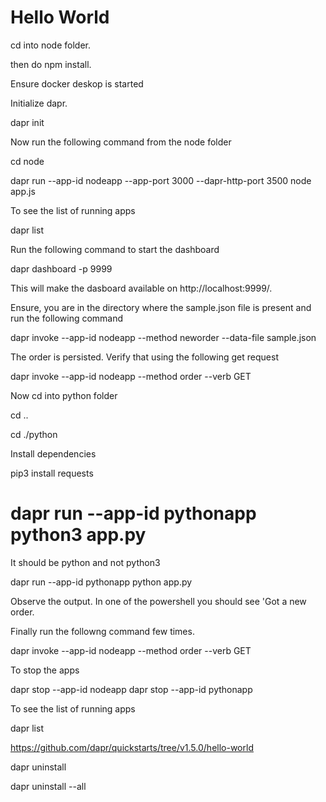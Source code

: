 # Hello World

cd into node folder.

then do npm install.

Ensure docker deskop is started

Initialize dapr. 

dapr init

Now run the following command from the node folder

cd node

dapr run --app-id nodeapp --app-port 3000 --dapr-http-port 3500 node app.js

To see the list of running apps

dapr list

Run the following command to start the dashboard

dapr dashboard -p 9999

This will make the dasboard available on http://localhost:9999/.

Ensure, you are in the directory where the sample.json file is present and run the following command

dapr invoke --app-id nodeapp --method neworder --data-file sample.json

The order is persisted. Verify that using the following get request

dapr invoke --app-id nodeapp --method order --verb GET

Now cd into python folder

cd ..

cd ./python

Install dependencies

pip3 install requests

# dapr run --app-id pythonapp python3 app.py

It should be python and not python3

dapr run --app-id pythonapp python app.py

Observe the output. In one of the powershell you should see 'Got a new order.

Finally run the followng command few times.

dapr invoke --app-id nodeapp --method order --verb GET

To stop the apps

dapr stop --app-id nodeapp
dapr stop --app-id pythonapp

To see the list of running apps

dapr list

https://github.com/dapr/quickstarts/tree/v1.5.0/hello-world

dapr uninstall

dapr uninstall --all
